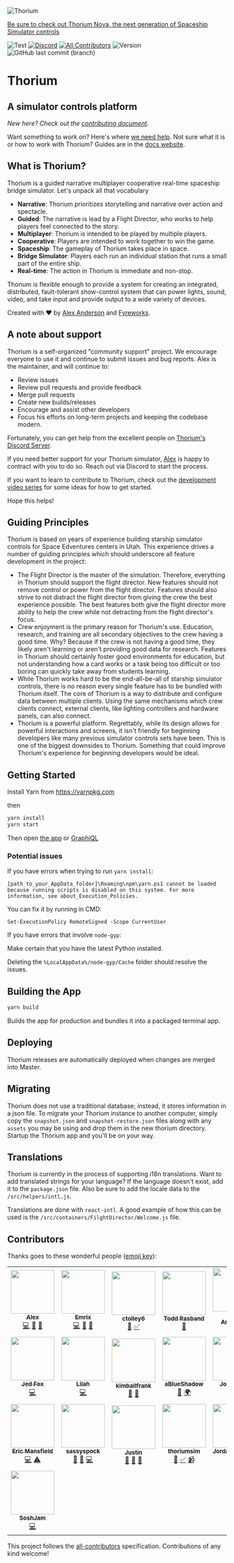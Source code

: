 ![Thorium](github-banner.png)

[Be sure to check out Thorium Nova, the next generation of Spaceship Simulator controls](https://nova.thoriumsim.com)

![Test](https://github.com/Thorium-Sim/thorium/workflows/Test/badge.svg?branch=main)
[![Discord](https://img.shields.io/discord/390968011605147648.svg)](https://discord.gg/UvxTQZz)
[![All Contributors](https://img.shields.io/badge/all_contributors-20-orange.svg?style=flat-square)](#contributors)
![Version](https://img.shields.io/github/package-json/v/thorium-sim/thorium)
![GitHub last commit (branch)](https://img.shields.io/github/last-commit/thorium-sim/thorium/develop)

# Thorium

## A simulator controls platform

_New here? Check out the [contributing document](CONTRIBUTING.md)._

Want something to work on? Here's where
[we need help](https://github.com/Thorium-Sim/thorium/labels/help%20wanted). Not
sure what it is or how to work with Thorium? Guides are in the
[docs website](https://classic.thoriumsim.com/docs/overview.html).

## What is Thorium?

Thorium is a guided narrative multiplayer cooperative real-time spaceship bridge
simulator. Let's unpack all that vocabulary

- **Narrative**: Thorium prioritizes storytelling and narrative over action and
  spectacle.
- **Guided**: The narrative is lead by a Flight Director, who works to help
  players feel connected to the story.
- **Multiplayer**: Thorium is intended to be played by multiple players.
- **Cooperative**: Players are intended to work together to win the game.
- **Spaceship**: The gameplay of Thorium takes place in space.
- **Bridge Simulator**: Players each run an individual station that runs a small
  part of the entire ship.
- **Real-time**: The action in Thorium is immediate and non-stop.

Thorium is flexible enough to provide a system for creating an integrated,
distributed, fault-tolerant show-control system that can power lights, sound,
video, and take input and provide output to a wide variety of devices.

Created with ❤ by [Alex Anderson]() and [Fyreworks](https://fyreworks.us).

## A note about support

Thorium is a self-organized "community support" project. We encourage everyone
to use it and continue to submit issues and bug reports. Alex is the maintainer,
and will continue to:

- Review issues
- Review pull requests and provide feedback
- Merge pull requests
- Create new builds/releases
- Encourage and assist other developers
- Focus his efforts on long-term projects and keeping the codebase modern.

Fortunately, you can get help from the excellent people on
[Thorium's Discord Server](https://discord.gg/UvxTQZz).

If you need better support for your Thorium simulator,
[Alex](https://github.com/alexanderson1993) is happy to contract with you to do
so. Reach out via Discord to start the process.

If you want to learn to contribute to Thorium, check out the
[development video series](https://www.youtube.com/watch?v=iEU6NcOKhyE&list=PLvw0SNT6wHt9au1-6yCOh7QHj-p5ir0l6)
for some ideas for how to get started.

Hope this helps!

## Guiding Principles

Thorium is based on years of experience building starship simulator controls for
Space Edventures centers in Utah. This experience drives a number of guiding
principles which should underscore all feature development in the project:

- The Flight Director is the master of the simulation. Therefore, everything in
  Thorium should support the flight director. New features should not remove
  control or power from the flight director. Features should also strive to not
  distract the flight director from giving the crew the best experience
  possible. The best features both give the flight director more ability to help
  the crew while not detracting from the flight director's focus.
- Crew enjoyment is the primary reason for Thorium's use. Education, research,
  and training are all secondary objectives to the crew having a good time. Why?
  Because if the crew is not having a good time, they likely aren't learning or
  aren't providing good data for research. Features in Thorium should certainly
  foster good environments for education, but not understanding how a card works
  or a task being too difficult or too boring can quickly take away from
  students learning.
- While Thorium works hard to be the end-all-be-all of starship simulator
  controls, there is no reason every single feature has to be bundled with
  Thorium itself. The core of Thorium is a way to distribute and configure data
  between multiple clients. Using the same mechanisms which crew clients
  connect, external clients, like lighting controllers and hardware panels, can
  also connect.
- Thorium is a powerful platform. Regrettably, while its design allows for
  powerful interactions and screens, it isn't friendly for beginning developers
  like many previous simulator controls sets have been. This is one of the
  biggest downsides to Thorium. Something that could improve Thorium's
  experience for beginning developers would be ideal.

## Getting Started

Install Yarn from https://yarnpkg.com

then

```sh
yarn install
yarn start
```

Then open [the app](http://localhost:3000) or
[GraphiQL](http://localhost:3001/graphiql)

### Potential issues

If you have errors when trying to run `yarn install`:

`[path_to_your_AppData_folder]\Roaming\npm\yarn.ps1 cannot be loaded because running scripts is disabled on this system. For more information, see about_Execution_Policies.`

You can fix it by running in CMD:

`Set-ExecutionPolicy RemoteSigned -Scope CurrentUser`

If you have errors that involve `node-gyp`:

Make certain that you have the latest Python installed.

Deleting the `%LocalAppData%/node-gyp/Cache` folder should resolve the issues.

## Building the App

```sh
yarn build
```

Builds the app for production and bundles it into a packaged terminal app.

## Deploying

Thorium releases are automatically deployed when changes are merged into Master.

## Migrating

Thorium does not use a traditional database; instead, it stores information in a
json file. To migrate your Thorium instance to another computer, simply copy the
`snapshot.json` and `snapshot-restore.json` files along with any `assets` you
may be using and drop them in the new thorium directory. Startup the Thorium app
and you'll be on your way.

## Translations

Thorium is currently in the process of supporting i18n translations. Want to add
translated strings for your language? If the language doesn't exist, add it to
the `package.json` file. Also be sure to add the locale data to the
`/src/helpers/intl.js`.

Translations are done with `react-intl`. A good example of how this can be used
is the `/src/containers/FilghtDirector/Welcome.js` file.

## Contributors

Thanks goes to these wonderful people
([emoji key](https://github.com/kentcdodds/all-contributors#emoji-key)):

<!-- ALL-CONTRIBUTORS-LIST:START - Do not remove or modify this section -->
<!-- prettier-ignore-start -->
<!-- markdownlint-disable -->
<table>
  <tr>
    <td align="center"><a href="http://ralexanderson.com"><img src="https://avatars1.githubusercontent.com/u/6558157?v=4?s=100" width="100px;" alt=""/><br /><sub><b>Alex</b></sub></a><br /><a href="https://github.com/thorium-sim/Thorium/commits?author=alexanderson1993" title="Code">💻</a> <a href="https://github.com/thorium-sim/Thorium/commits?author=alexanderson1993" title="Documentation">📖</a> <a href="#design-alexanderson1993" title="Design">🎨</a></td>
    <td align="center"><a href="https://github.com/Emrix"><img src="https://avatars0.githubusercontent.com/u/1387836?v=4?s=100" width="100px;" alt=""/><br /><sub><b>Emrix</b></sub></a><br /><a href="https://github.com/thorium-sim/Thorium/commits?author=Emrix" title="Code">💻</a> <a href="https://github.com/thorium-sim/Thorium/pulls?q=is%3Apr+reviewed-by%3AEmrix" title="Reviewed Pull Requests">👀</a> <a href="#ideas-Emrix" title="Ideas, Planning, & Feedback">🤔</a></td>
    <td align="center"><a href="https://github.com/ctolley6"><img src="https://avatars3.githubusercontent.com/u/30132958?v=4?s=100" width="100px;" alt=""/><br /><sub><b>ctolley6</b></sub></a><br /><a href="#ideas-ctolley6" title="Ideas, Planning, & Feedback">🤔</a> <a href="#tutorial-ctolley6" title="Tutorials">✅</a></td>
    <td align="center"><a href="https://github.com/Rasbandit"><img src="https://avatars0.githubusercontent.com/u/22157796?v=4?s=100" width="100px;" alt=""/><br /><sub><b>Todd Rasband</b></sub></a><br /><a href="#design-Rasbandit" title="Design">🎨</a></td>
    <td align="center"><a href="http://www.brentjanderson.com"><img src="https://avatars0.githubusercontent.com/u/45031?v=4?s=100" width="100px;" alt=""/><br /><sub><b>Brent Anderson</b></sub></a><br /><a href="#ideas-brentjanderson" title="Ideas, Planning, & Feedback">🤔</a></td>
    <td align="center"><a href="http://www.farpointStation.org"><img src="https://avatars1.githubusercontent.com/u/4927395?v=4?s=100" width="100px;" alt=""/><br /><sub><b>Farpoint</b></sub></a><br /><a href="https://github.com/thorium-sim/Thorium/issues?q=author%3Afarpoint" title="Bug reports">🐛</a></td>
    <td align="center"><a href="https://github.com/isaacOstler"><img src="https://avatars1.githubusercontent.com/u/30113240?v=4?s=100" width="100px;" alt=""/><br /><sub><b>Isaac Ostler</b></sub></a><br /><a href="https://github.com/thorium-sim/Thorium/issues?q=author%3AisaacOstler" title="Bug reports">🐛</a></td>
  </tr>
  <tr>
    <td align="center"><a href="https://j-f1.github.io"><img src="https://avatars2.githubusercontent.com/u/25517624?v=4?s=100" width="100px;" alt=""/><br /><sub><b>Jed Fox</b></sub></a><br /><a href="https://github.com/thorium-sim/Thorium/commits?author=j-f1" title="Code">💻</a></td>
    <td align="center"><a href="https://github.com/G33kX"><img src="https://avatars2.githubusercontent.com/u/2187124?v=4?s=100" width="100px;" alt=""/><br /><sub><b>Lilah</b></sub></a><br /><a href="https://github.com/thorium-sim/Thorium/commits?author=G33kX" title="Code">💻</a></td>
    <td align="center"><a href="https://github.com/kimballfrank"><img src="https://avatars3.githubusercontent.com/u/1413863?v=4?s=100" width="100px;" alt=""/><br /><sub><b>kimballfrank</b></sub></a><br /><a href="#design-kimballfrank" title="Design">🎨</a> <a href="#ideas-kimballfrank" title="Ideas, Planning, & Feedback">🤔</a></td>
    <td align="center"><a href="https://github.com/aBlueShadow"><img src="https://avatars0.githubusercontent.com/u/25465934?v=4?s=100" width="100px;" alt=""/><br /><sub><b>aBlueShadow</b></sub></a><br /><a href="#ideas-aBlueShadow" title="Ideas, Planning, & Feedback">🤔</a> <a href="#translation-aBlueShadow" title="Translation">🌍</a></td>
    <td align="center"><a href="http://jrobe.me"><img src="https://avatars1.githubusercontent.com/u/1224343?v=4?s=100" width="100px;" alt=""/><br /><sub><b>John Robe</b></sub></a><br /><a href="https://github.com/thorium-sim/Thorium/issues?q=author%3Ajrobe" title="Bug reports">🐛</a> <a href="https://github.com/thorium-sim/Thorium/commits?author=jrobe" title="Code">💻</a></td>
    <td align="center"><a href="https://github.com/ksmithut"><img src="https://avatars0.githubusercontent.com/u/1906967?v=4?s=100" width="100px;" alt=""/><br /><sub><b>Keith Smith</b></sub></a><br /><a href="https://github.com/thorium-sim/Thorium/issues?q=author%3Aksmithut" title="Bug reports">🐛</a> <a href="https://github.com/thorium-sim/Thorium/commits?author=ksmithut" title="Code">💻</a></td>
    <td align="center"><a href="https://github.com/MaesonBusk"><img src="https://avatars3.githubusercontent.com/u/40648791?v=4?s=100" width="100px;" alt=""/><br /><sub><b>MaesonBusk</b></sub></a><br /><a href="https://github.com/thorium-sim/Thorium/commits?author=MaesonBusk" title="Documentation">📖</a></td>
  </tr>
  <tr>
    <td align="center"><a href="https://github.com/ericman314"><img src="https://avatars0.githubusercontent.com/u/6345617?v=4?s=100" width="100px;" alt=""/><br /><sub><b>Eric Mansfield</b></sub></a><br /><a href="https://github.com/thorium-sim/Thorium/commits?author=ericman314" title="Code">💻</a> <a href="https://github.com/thorium-sim/Thorium/commits?author=ericman314" title="Tests">⚠️</a></td>
    <td align="center"><a href="https://github.com/sassyspock"><img src="https://avatars2.githubusercontent.com/u/43680869?v=4?s=100" width="100px;" alt=""/><br /><sub><b>sassyspock</b></sub></a><br /><a href="https://github.com/thorium-sim/Thorium/commits?author=sassyspock" title="Documentation">📖</a> <a href="https://github.com/thorium-sim/Thorium/issues?q=author%3Asassyspock" title="Bug reports">🐛</a> <a href="https://github.com/thorium-sim/Thorium/commits?author=sassyspock" title="Code">💻</a></td>
    <td align="center"><a href="http://justinpaulhammond.com"><img src="https://avatars0.githubusercontent.com/u/39606064?v=4?s=100" width="100px;" alt=""/><br /><sub><b>Justin</b></sub></a><br /><a href="https://github.com/thorium-sim/Thorium/commits?author=Justintime50" title="Documentation">📖</a> <a href="https://github.com/thorium-sim/Thorium/issues?q=author%3AJustintime50" title="Bug reports">🐛</a> <a href="#blog-Justintime50" title="Blogposts">📝</a></td>
    <td align="center"><a href="https://github.com/thoriumsim"><img src="https://avatars0.githubusercontent.com/u/48568289?v=4?s=100" width="100px;" alt=""/><br /><sub><b>thoriumsim</b></sub></a><br /><a href="https://github.com/thorium-sim/Thorium/commits?author=thoriumsim" title="Documentation">📖</a> <a href="#tutorial-thoriumsim" title="Tutorials">✅</a> <a href="#video-thoriumsim" title="Videos">📹</a></td>
    <td align="center"><a href="https://github.com/JordanDeSmith"><img src="https://avatars2.githubusercontent.com/u/48338615?v=4?s=100" width="100px;" alt=""/><br /><sub><b>JordanDeSmith</b></sub></a><br /><a href="https://github.com/thorium-sim/Thorium/commits?author=JordanDeSmith" title="Code">💻</a></td>
    <td align="center"><a href="https://github.com/Unit1229"><img src="https://avatars3.githubusercontent.com/u/35549562?v=4?s=100" width="100px;" alt=""/><br /><sub><b>Mason Edmondson</b></sub></a><br /><a href="https://github.com/thorium-sim/Thorium/issues?q=author%3AUnit1229" title="Bug reports">🐛</a></td>
    <td align="center"><a href="https://github.com/isaaccubeman"><img src="https://avatars2.githubusercontent.com/u/65324647?v=4?s=100" width="100px;" alt=""/><br /><sub><b>Isaac Evans</b></sub></a><br /><a href="https://github.com/thorium-sim/Thorium/issues?q=author%3Aisaaccubeman" title="Bug reports">🐛</a> <a href="https://github.com/thorium-sim/Thorium/commits?author=isaaccubeman" title="Tests">⚠️</a></td>
  </tr>
  <tr>
    <td align="center"><a href="https://github.com/SoshJam"><img src="https://avatars.githubusercontent.com/u/21060092?v=4?s=100" width="100px;" alt=""/><br /><sub><b>SoshJam</b></sub></a><br /><a href="https://github.com/thorium-sim/Thorium/commits?author=SoshJam" title="Code">💻</a></td>
  </tr>
</table>

<!-- markdownlint-restore -->
<!-- prettier-ignore-end -->

<!-- ALL-CONTRIBUTORS-LIST:END -->

This project follows the
[all-contributors](https://github.com/kentcdodds/all-contributors)
specification. Contributions of any kind welcome!
